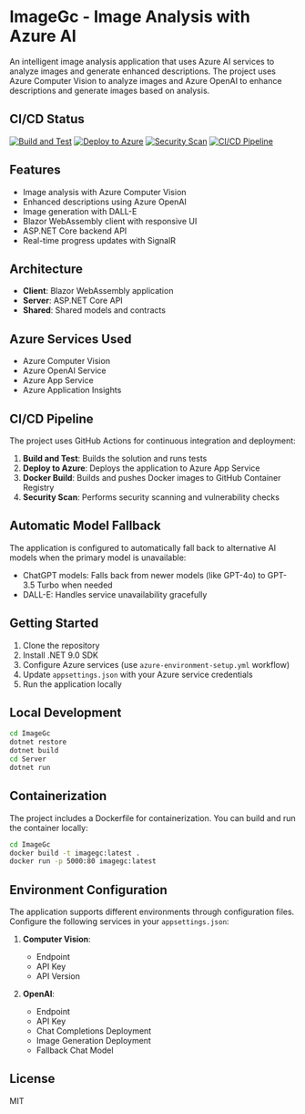 # ImageGc - Image Analysis with Azure AI

An intelligent image analysis application that uses Azure AI services to analyze images and generate enhanced descriptions. The project uses Azure Computer Vision to analyze images and Azure OpenAI to enhance descriptions and generate images based on analysis.

## CI/CD Status

[![Build and Test](https://github.com/punkouter25/PoRedoImage/actions/workflows/build-and-test.yml/badge.svg)](https://github.com/punkouter25/PoRedoImage/actions/workflows/build-and-test.yml)
[![Deploy to Azure](https://github.com/punkouter25/PoRedoImage/actions/workflows/deploy-to-azure.yml/badge.svg)](https://github.com/punkouter25/PoRedoImage/actions/workflows/deploy-to-azure.yml)
[![Security Scan](https://github.com/punkouter25/PoRedoImage/actions/workflows/security-scan.yml/badge.svg)](https://github.com/punkouter25/PoRedoImage/actions/workflows/security-scan.yml)
[![CI/CD Pipeline](https://github.com/punkouter25/PoRedoImage/actions/workflows/ci-cd-pipeline.yml/badge.svg)](https://github.com/punkouter25/PoRedoImage/actions/workflows/ci-cd-pipeline.yml)

## Features

- Image analysis with Azure Computer Vision
- Enhanced descriptions using Azure OpenAI
- Image generation with DALL-E
- Blazor WebAssembly client with responsive UI
- ASP.NET Core backend API
- Real-time progress updates with SignalR

## Architecture

- **Client**: Blazor WebAssembly application
- **Server**: ASP.NET Core API
- **Shared**: Shared models and contracts

## Azure Services Used

- Azure Computer Vision
- Azure OpenAI Service
- Azure App Service
- Azure Application Insights

## CI/CD Pipeline

The project uses GitHub Actions for continuous integration and deployment:

1. **Build and Test**: Builds the solution and runs tests
2. **Deploy to Azure**: Deploys the application to Azure App Service
3. **Docker Build**: Builds and pushes Docker images to GitHub Container Registry
4. **Security Scan**: Performs security scanning and vulnerability checks

## Automatic Model Fallback

The application is configured to automatically fall back to alternative AI models when the primary model is unavailable:

- ChatGPT models: Falls back from newer models (like GPT-4o) to GPT-3.5 Turbo when needed
- DALL-E: Handles service unavailability gracefully

## Getting Started

1. Clone the repository
2. Install .NET 9.0 SDK
3. Configure Azure services (use `azure-environment-setup.yml` workflow)
4. Update `appsettings.json` with your Azure service credentials
5. Run the application locally

## Local Development

```bash
cd ImageGc
dotnet restore
dotnet build
cd Server
dotnet run
```

## Containerization

The project includes a Dockerfile for containerization. You can build and run the container locally:

```bash
cd ImageGc
docker build -t imagegc:latest .
docker run -p 5000:80 imagegc:latest
```

## Environment Configuration

The application supports different environments through configuration files. Configure the following services in your `appsettings.json`:

1. **Computer Vision**:
   - Endpoint
   - API Key
   - API Version

2. **OpenAI**:
   - Endpoint
   - API Key
   - Chat Completions Deployment
   - Image Generation Deployment
   - Fallback Chat Model

## License

MIT

